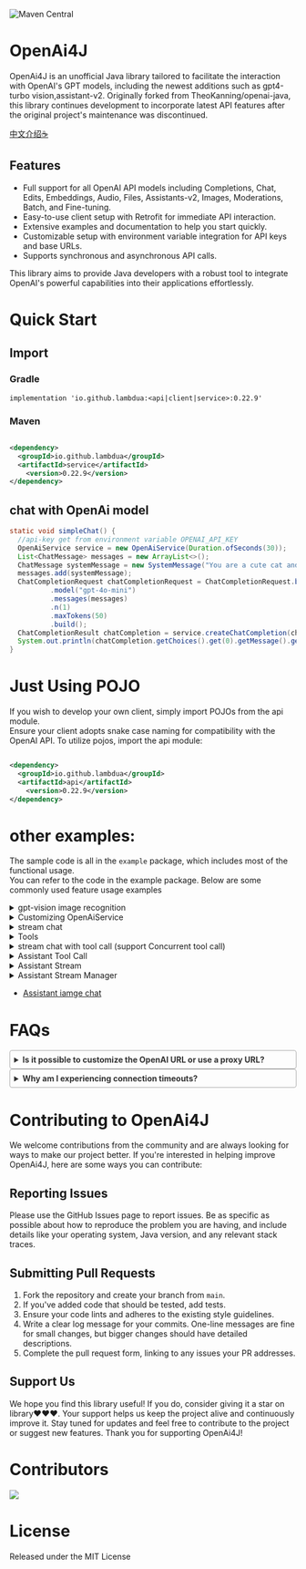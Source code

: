 ![Maven Central](https://img.shields.io/maven-central/v/io.github.lambdua/service?color=blue)

# OpenAi4J

OpenAi4J is an unofficial Java library tailored to facilitate the interaction with OpenAI's GPT models, including the
newest additions such as gpt4-turbo vision,assistant-v2. Originally forked from TheoKanning/openai-java, this library
continues development to incorporate latest API features after the original project's maintenance was discontinued.

[中文介绍☕](README-zh.md)

## Features

- Full support for all OpenAI API models including Completions, Chat, Edits, Embeddings, Audio, Files, Assistants-v2,
  Images, Moderations, Batch, and Fine-tuning.
- Easy-to-use client setup with Retrofit for immediate API interaction.
- Extensive examples and documentation to help you start quickly.
- Customizable setup with environment variable integration for API keys and base URLs.
- Supports synchronous and asynchronous API calls.

This library aims to provide Java developers with a robust tool to integrate OpenAI's powerful capabilities into their
applications effortlessly.

# Quick Start

## Import
### Gradle

`implementation 'io.github.lambdua:<api|client|service>:0.22.9'`
### Maven
```xml

<dependency>
  <groupId>io.github.lambdua</groupId>
  <artifactId>service</artifactId>
    <version>0.22.9</version>
</dependency>
```

## chat with OpenAi model

```java
static void simpleChat() {
  //api-key get from environment variable OPENAI_API_KEY
  OpenAiService service = new OpenAiService(Duration.ofSeconds(30));
  List<ChatMessage> messages = new ArrayList<>();
  ChatMessage systemMessage = new SystemMessage("You are a cute cat and will speak as such.");
  messages.add(systemMessage);
  ChatCompletionRequest chatCompletionRequest = ChatCompletionRequest.builder()
          .model("gpt-4o-mini")
          .messages(messages)
          .n(1)
          .maxTokens(50)
          .build();
  ChatCompletionResult chatCompletion = service.createChatCompletion(chatCompletionRequest);
  System.out.println(chatCompletion.getChoices().get(0).getMessage().getContent());
}
```

# Just Using POJO

If you wish to develop your own client, simply import POJOs from the api module.</br>
Ensure your client adopts snake case naming for compatibility with the OpenAI API.
To utilize pojos, import the api module:

```xml

<dependency>
  <groupId>io.github.lambdua</groupId>
  <artifactId>api</artifactId>
    <version>0.22.9</version>
</dependency>
```

# other examples:

The sample code is all in the `example` package, which includes most of the functional usage. </br>
You can refer to the code in the example package. Below are some commonly used feature usage examples

<details>
<summary>gpt-vision image recognition</summary>

```java
static void gptVision() {
  OpenAiService service = new OpenAiService(Duration.ofSeconds(20));
  final List<ChatMessage> messages = new ArrayList<>();
  final ChatMessage systemMessage = new SystemMessage("You are a helpful assistant.");
  //Here, the imageMessage is intended for image recognition
  final ChatMessage imageMessage = UserMessage.buildImageMessage("What's in this image?",
          "https://upload.wikimedia.org/wikipedia/commons/thumb/d/dd/Gfp-wisconsin-madison-the-nature-boardwalk.jpg/2560px-Gfp-wisconsin-madison-the-nature-boardwalk.jpg");
  messages.add(systemMessage);
  messages.add(imageMessage);

  ChatCompletionRequest chatCompletionRequest = ChatCompletionRequest.builder()
          .model("gpt-4-turbo")
          .messages(messages)
          .n(1)
          .maxTokens(200)
          .build();
  ChatCompletionChoice choice = service.createChatCompletion(chatCompletionRequest).getChoices().get(0);
  System.out.println(choice.getMessage().getContent());
}
```

</details>

<details>
<summary>Customizing OpenAiService</summary>
OpenAiService is versatile in its setup options, as demonstrated in the `example.ServiceCreateExample` within the example package.

```java
//0 Using the default configuration, read the environment variables OPENAI-API_KEY, OPENAI-API_BASE-URL as the default API_KEY and BASE-URL,
//encourage the use of environment variables to load the OpenAI API key
OpenAiService openAiService0 = new OpenAiService();
//1.Use the default base URL and configure service by default. Here, the base URL (key: OPENAI API BASE URL) will be obtained from the environment variable by default. If not, the default URL will be used“ https://api.openai.com/v 1/";
OpenAiService openAiService = new OpenAiService(API_KEY);
//2. Use custom base Url with default configuration of service
OpenAiService openAiService1 = new OpenAiService(API_KEY, BASE_URL);
//3.Custom expiration time
OpenAiService openAiService2 = new OpenAiService(API_KEY, Duration.ofSeconds(10));
//4. More flexible customization
//4.1. customize okHttpClient
OkHttpClient client = new OkHttpClient.Builder()
        //connection pool
        .connectionPool(new ConnectionPool(Runtime.getRuntime().availableProcessors() * 2, 30, TimeUnit.SECONDS))
        //Customized interceptors, such as retry interceptors, log interceptors, load balancing interceptors, etc
        // .addInterceptor(new RetryInterceptor())
        // .addInterceptor(new LogInterceptor())
        // .addInterceptor(new LoadBalanceInterceptor())
        // .proxy(new Proxy(Proxy.Type.HTTP, new InetSocketAddress("proxyHost", 8080)))
        .connectTimeout(2, TimeUnit.SECONDS)
        .writeTimeout(3, TimeUnit.SECONDS)
        .readTimeout(10, TimeUnit.SECONDS)
        .protocols(Arrays.asList(Protocol.HTTP_2, Protocol.HTTP_1_1))
        .build();
//4.2 Customizing Retorfit Configuration
Retrofit retrofit = OpenAiService.defaultRetrofit(client, OpenAiService.defaultObjectMapper(), BASE_URL);
OpenAiApi openAiApi = retrofit.create(OpenAiApi.class);
OpenAiService openAiService3 = new OpenAiService(openAiApi);
```

</details>

<details>
<summary>stream chat</summary>

```java
    static void streamChat() {
  //api-key get from environment variable OPENAI_API_KEY
  OpenAiService service = new OpenAiService(Duration.ofSeconds(30));
  List<ChatMessage> messages = new ArrayList<>();
  ChatMessage systemMessage = new SystemMessage("You are a cute cat and will speak as such.");
  messages.add(systemMessage);
  ChatCompletionRequest chatCompletionRequest = ChatCompletionRequest.builder()
          .model("gpt-4o-mini")
          .messages(messages)
          .n(1)
          .maxTokens(50)
          .build();
  service.streamChatCompletion(chatCompletionRequest).blockingForEach(System.out::println);
}
```

</details>

<details>
<summary>Tools</summary>
This library supports both the outdated method of function calls and the current tool-based approach.

First, we define a function object. The definition of a function object is flexible; you can use POJO to define it (
automatically serialized by JSON schema) or use methods like `map` and `FunctionDefinition` to define it. You can refer
to the code in the example package. Here, we define a weather query function object:

```java
public class Weather {
    @JsonPropertyDescription("City and state, for example: León, Guanajuato")
    public String location;
    @JsonPropertyDescription("The temperature unit, can be 'celsius' or 'fahrenheit'")
    @JsonProperty(required = true)
    public WeatherUnit unit;
}
public enum WeatherUnit {
    CELSIUS, FAHRENHEIT;
}
public static class WeatherResponse {
    public String location;
    public WeatherUnit unit;
    public int temperature;
    public String description;
    
    // constructor
}
```

Next, we declare the function and associate it with an executor, here simulating an API response:

```java
//First, a function to fetch the weather
public static FunctionDefinition weatherFunction() {
    return FunctionDefinition.<Weather>builder()
            .name("get_weather")
            .description("Get the current weather in a given location")
            .parametersDefinitionByClass(Weather.class)
            //The executor here is a lambda expression that accepts a Weather object and returns a Weather Response object
            .executor(w -> new WeatherResponse(w.location, w.unit, 25, "sunny"))
            .build();
}
```

Then, the service is used for a chatCompletion request, incorporating the tool:

```java
static void toolChat() {
    OpenAiService service = new OpenAiService(Duration.ofSeconds(30));
    final ChatTool tool = new ChatTool(ToolUtil.weatherFunction());
    final List<ChatMessage> messages = new ArrayList<>();
    final ChatMessage systemMessage = new SystemMessage("You are a helpful assistant.");
    final ChatMessage userMessage = new UserMessage("What is the weather in BeiJin?");
    messages.add(systemMessage);
    messages.add(userMessage);

    ChatCompletionRequest chatCompletionRequest = ChatCompletionRequest.builder()
            .model("gpt-4o-mini")
            .messages(messages)
            //Tools is a list; multiple tools can be included
            .tools(Collections.singletonList(tool))
            .toolChoice(ToolChoice.AUTO)
            .n(1)
            .maxTokens(100)
            .build();
    //Request is sent
    ChatCompletionChoice choice = service.createChatCompletion(chatCompletionRequest).getChoices().get(0);
    AssistantMessage toolCallMsg = choice.getMessage();
    ChatToolCall toolCall = toolCallMsg.getToolCalls().get(0);
    System.out.println(toolCall.getFunction());

    messages.add(toolCallMsg);
    messages.add(new ToolMessage("the weather is fine today.", toolCall.getId()));

    //submit tool call
    ChatCompletionRequest toolCallRequest = ChatCompletionRequest.builder()
            .model("gpt-4o-mini")
            .messages(messages)
            .n(1)
            .maxTokens(100)
            .build();
    ChatCompletionChoice toolCallChoice = service.createChatCompletion(toolCallRequest).getChoices().get(0);
    System.out.println(toolCallChoice.getMessage().getContent());
}
```

</details>  

<details>
<summary>stream chat with tool call (support Concurrent tool call)</summary>

```java
void streamChatMultipleToolCalls() {
    final List<FunctionDefinition> functions = Arrays.asList(
            //1. weather query
            FunctionDefinition.<ToolUtil.Weather>builder()
                    .name("get_weather")
                    .description("Get the current weather in a given location")
                    .parametersDefinitionByClass(ToolUtil.Weather.class)
                    .executor( w -> {
                        switch (w.location) {
                            case "tokyo":
                                return new ToolUtil.WeatherResponse(w.location, w.unit, 10, "cloudy");
                            case "san francisco":
                                return new ToolUtil.WeatherResponse(w.location, w.unit, 72, "sunny");
                            case "paris":
                                return new ToolUtil.WeatherResponse(w.location, w.unit, 22, "sunny");
                            default:
                                return new ToolUtil.WeatherResponse(w.location, w.unit, 0, "unknown");
                        }
                    }).build(),
            //2. city query
            FunctionDefinition.<ToolUtil.City>builder().name("getCities").description("Get a list of cities by time").parametersDefinitionByClass(ToolUtil.City.class).executor(v -> Arrays.asList("tokyo", "paris")).build()
    );
    final FunctionExecutorManager toolExecutor = new FunctionExecutorManager(functions);

    List<ChatTool> tools = new ArrayList<>();
    tools.add(new ChatTool(functions.get(0)));
    tools.add(new ChatTool(functions.get(1)));

    final List<ChatMessage> messages = new ArrayList<>();
    final ChatMessage systemMessage = new SystemMessage("You are a helpful assistant.");
    final ChatMessage userMessage = new UserMessage("What is the weather like in cities with weather on 2022-12-01 ?");
    messages.add(systemMessage);
    messages.add(userMessage);

    ChatCompletionRequest chatCompletionRequest = ChatCompletionRequest
            .builder()
            .model("gpt-4o-mini")
            .messages(messages)
            .tools(tools)
            .toolChoice(ToolChoice.AUTO)
            .n(1)
            .maxTokens(200)
            .build();

    AssistantMessage accumulatedMessage = service.mapStreamToAccumulator(service.streamChatCompletion(chatCompletionRequest))
            .blockingLast()
            .getAccumulatedMessage();

    List<ChatToolCall> toolCalls = accumulatedMessage.getToolCalls();

    ChatToolCall toolCall = toolCalls.get(0);
    ChatFunctionCall function = toolCall.getFunction();
    JsonNode jsonNode = toolExecutor.executeAndConvertToJson(function.getName(), function.getArguments());
    ToolMessage toolMessage = toolExecutor.executeAndConvertToChatMessage(function.getName(),function.getArguments(), toolCall.getId());
    messages.add(accumulatedMessage);
    messages.add(toolMessage);
    ChatCompletionRequest chatCompletionRequest2 = ChatCompletionRequest
            .builder()
            .model("gpt-4o-mini")
            .messages(messages)
            .tools(tools)
            .toolChoice(ToolChoice.AUTO)
            .n(1)
            .maxTokens(100)
            .logitBias(new HashMap<>())
            .build();

    // ChatCompletionChoice choice2 = service.createChatCompletion(chatCompletionRequest2).getChoices().get(0);
    AssistantMessage accumulatedMessage2 = service.mapStreamToAccumulator(service.streamChatCompletion(chatCompletionRequest2))
            .blockingLast()
            .getAccumulatedMessage();
    messages.add(accumulatedMessage2);
    for (ChatToolCall weatherToolCall : accumulatedMessage2.getToolCalls()) {
        ChatFunctionCall call2 = weatherToolCall.getFunction();
        Object itemResult = toolExecutor.execute(call2.getName(), call2.getArguments());
        messages.add(toolExecutor.executeAndConvertToChatMessage(call2.getName(),call2.getArguments(), weatherToolCall.getId()));
    }

    ChatCompletionRequest chatCompletionRequest3 = ChatCompletionRequest
            .builder()
            .model("gpt-4o-mini")
            .messages(messages)
            .tools(tools)
            .toolChoice(ToolChoice.AUTO)
            .n(1)
            .maxTokens(100)
            .logitBias(new HashMap<>())
            .build();

    AssistantMessage accumulatedMessage3 = service.mapStreamToAccumulator(service.streamChatCompletion(chatCompletionRequest3))
            .blockingLast()
            .getAccumulatedMessage();
}

```

</details>

<details>
<summary>Assistant Tool Call</summary>

```java
static void assistantToolCall() {
    OpenAiService service = new OpenAiService();
    FunctionExecutorManager executor = new FunctionExecutorManager(Collections.singletonList(ToolUtil.weatherFunction()));
    AssistantRequest assistantRequest = AssistantRequest.builder()
            .model("gpt-4o-mini").name("weather assistant")
            .instructions("You are a weather assistant responsible for calling the weather API to return weather information based on the location entered by the user")
            .tools(Collections.singletonList(new FunctionTool(ToolUtil.weatherFunction())))
            .temperature(0D)
            .build();
    Assistant assistant = service.createAssistant(assistantRequest);
    String assistantId = assistant.getId();
    ThreadRequest threadRequest = ThreadRequest.builder().build();
    Thread thread = service.createThread(threadRequest);
    String threadId = thread.getId();

    MessageRequest messageRequest = MessageRequest.builder()
            .content("What's the weather of Xiamen?")
            .build();
    //add message to thread
    service.createMessage(threadId, messageRequest);
    RunCreateRequest runCreateRequest = RunCreateRequest.builder().assistantId(assistantId).build();

    Run run = service.createRun(threadId, runCreateRequest);

    Run retrievedRun = service.retrieveRun(threadId, run.getId());
    while (!(retrievedRun.getStatus().equals("completed"))
            && !(retrievedRun.getStatus().equals("failed"))
            && !(retrievedRun.getStatus().equals("expired"))
            && !(retrievedRun.getStatus().equals("incomplete"))
            && !(retrievedRun.getStatus().equals("requires_action"))) {
        retrievedRun = service.retrieveRun(threadId, run.getId());
    }
    System.out.println(retrievedRun);

    RequiredAction requiredAction = retrievedRun.getRequiredAction();
    List<ToolCall> toolCalls = requiredAction.getSubmitToolOutputs().getToolCalls();
    ToolCall toolCall = toolCalls.get(0);
    ToolCallFunction function = toolCall.getFunction();
    String toolCallId = toolCall.getId();

    SubmitToolOutputsRequest submitToolOutputsRequest = SubmitToolOutputsRequest.ofSingletonToolOutput(toolCallId, executor.executeAndConvertToJson(function.getName(),function.getArguments()).toPrettyString());
    retrievedRun = service.submitToolOutputs(threadId, retrievedRun.getId(), submitToolOutputsRequest);

    while (!(retrievedRun.getStatus().equals("completed"))
            && !(retrievedRun.getStatus().equals("failed"))
            && !(retrievedRun.getStatus().equals("expired"))
            && !(retrievedRun.getStatus().equals("incomplete"))
            && !(retrievedRun.getStatus().equals("requires_action"))) {
        retrievedRun = service.retrieveRun(threadId, run.getId());
    }

    System.out.println(retrievedRun);

    OpenAiResponse<Message> response = service.listMessages(threadId, MessageListSearchParameters.builder()
            .runId(retrievedRun.getId()).build());
    List<Message> messages = response.getData();
    messages.forEach(message -> {
        System.out.println(message.getContent());
    });

}
```

</details>

<details>
<summary>Assistant Stream </summary>

```java
static void assistantStream() throws JsonProcessingException {
  OpenAiService service = new OpenAiService();
  String assistantId;
  String threadId;

  AssistantRequest assistantRequest = AssistantRequest.builder()
          .model("gpt-4o-mini").name("weather assistant")
          .instructions("You are a weather assistant responsible for calling the weather API to return weather information based on the location entered by the user")
          .tools(Collections.singletonList(new FunctionTool(ToolUtil.weatherFunction())))
          .temperature(0D)
          .build();
  Assistant assistant = service.createAssistant(assistantRequest);
  assistantId = assistant.getId();

    //general response
  Flowable<AssistantSSE> threadAndRunStream = service.createThreadAndRunStream(
          CreateThreadAndRunRequest.builder()
                  .assistantId(assistantId)
                  //no tools are used here
                  .toolChoice(ToolChoice.NONE)
                  .thread(ThreadRequest.builder()
                          .messages(Collections.singletonList(
                                  MessageRequest.builder()
                                          .content("hello what can you help me with?")
                                          .build()
                          ))
                          .build())
                  .build()
  );

  ObjectMapper objectMapper = new ObjectMapper();
  TestSubscriber<AssistantSSE> subscriber1 = new TestSubscriber<>();
  threadAndRunStream
          .doOnNext(System.out::println)
          .blockingSubscribe(subscriber1);

  Optional<AssistantSSE> runStepCompletion = subscriber1.values().stream().filter(item -> item.getEvent().equals(StreamEvent.THREAD_RUN_STEP_COMPLETED)).findFirst();
  RunStep runStep = objectMapper.readValue(runStepCompletion.get().getData(), RunStep.class);
  System.out.println(runStep.getStepDetails());

    // Function call stream
  threadId = runStep.getThreadId();
  service.createMessage(threadId, MessageRequest.builder().content("Please help me check the weather in Beijing").build());
  Flowable<AssistantSSE> getWeatherFlowable = service.createRunStream(threadId, RunCreateRequest.builder()
          //Force the use of the get weather function here
          .assistantId(assistantId)
          .toolChoice(new ToolChoice(new Function("get_weather")))
          .build()
  );

  TestSubscriber<AssistantSSE> subscriber2 = new TestSubscriber<>();
  getWeatherFlowable
          .doOnNext(System.out::println)
          .blockingSubscribe(subscriber2);

  AssistantSSE requireActionSse = subscriber2.values().get(subscriber2.values().size() - 2);
  Run requireActionRun = objectMapper.readValue(requireActionSse.getData(), Run.class);
  RequiredAction requiredAction = requireActionRun.getRequiredAction();
  List<ToolCall> toolCalls = requiredAction.getSubmitToolOutputs().getToolCalls();
  ToolCall toolCall = toolCalls.get(0);
  String callId = toolCall.getId();

  System.out.println(toolCall.getFunction());
    // Submit function call results
    Flowable<AssistantSSE> toolCallResponseFlowable = service.submitToolOutputsStream(threadId, requireActionRun.getId(), SubmitToolOutputsRequest.ofSingletonToolOutput(callId, "The weather in Beijing is sunny"));
  TestSubscriber<AssistantSSE> subscriber3 = new TestSubscriber<>();
  toolCallResponseFlowable
          .doOnNext(System.out::println)
          .blockingSubscribe(subscriber3);

  Optional<AssistantSSE> msgSse = subscriber3.values().stream().filter(item -> StreamEvent.THREAD_MESSAGE_COMPLETED.equals(item.getEvent())).findFirst();
  Message message = objectMapper.readValue(msgSse.get().getData(), Message.class);
  String responseContent = message.getContent().get(0).getText().getValue();
  System.out.println(responseContent);
}
```

</details>


<details>
<summary>Assistant Stream Manager</summary>

By using the `AssistantEventHandler` class and the `AssistantStreamManager` class, it is easier to manage the streaming
calls of Assistant `AssistantEventHandler` contains all Assistant stream event callback hooks, and you can implement
different events as needed:

```java
    /**
     * You can implement various event callbacks for Assistant Event Handlers according to your own needs, making it convenient for you to handle various events related to Assistant
     */
    private static class LogHandler implements AssistantEventHandler {
        @Override
        public void onEvent(AssistantSSE sse) {
            //every event will call this method
        }

        @Override
        public void onRunCreated(Run run) {
            System.out.println("start run: " + run.getId());
        }

        @Override
        public void onEnd() {
            System.out.println("stream end");
        }

        @Override
        public void onMessageDelta(MessageDelta messageDelta) {
            System.out.println(messageDelta.getDelta().getContent().get(0).getText());
        }

        @Override
        public void onMessageCompleted(Message message) {
            System.out.println("message completed");
        }

        @Override
        public void onMessageInComplete(Message message) {
            System.out.println("message in complete");
        }

        @Override
        public void onError(Throwable error) {
            System.out.println("error:" + error.getMessage());
        }
    }
```

`AssistantStreamManager` arranges and manages various events in the stream, supporting synchronous/asynchronous
retrieval of content from the stream,
which can be obtained through the manager. Below is a usage example, for more examples, please refer
to `AssistantStreamManagerTest.java`.

```java
    static void streamTest() {
    OpenAiService service = new OpenAiService();
    //1. create assistant
    AssistantRequest assistantRequest = AssistantRequest.builder()
            .model("gpt-4o-mini").name("weather assistant")
            .instructions("You are a weather assistant responsible for calling the weather API to return weather information based on the location entered by the user")
            .tools(Collections.singletonList(new FunctionTool(ToolUtil.weatherFunction())))
            .temperature(0D)
            .build();
    Assistant assistant = service.createAssistant(assistantRequest);
    String assistantId = assistant.getId();

    System.out.println("assistantId:" + assistantId);
    ThreadRequest threadRequest = ThreadRequest.builder()
            .build();
    Thread thread = service.createThread(threadRequest);
    String threadId = thread.getId();
    System.out.println("threadId:" + threadId);
    MessageRequest messageRequest = MessageRequest.builder()
            .content("What can you help me with?")
            .build();
    service.createMessage(threadId, messageRequest);
    RunCreateRequest runCreateRequest = RunCreateRequest.builder()
            .assistantId(assistantId)
            .toolChoice(ToolChoice.AUTO)
            .build();

    //blocking
    // AssistantStreamManager blockedManagere = AssistantStreamManager.syncStart(service.createRunStream(threadId, runCreateRequest), new LogHandler());
    //async
    AssistantStreamManager streamManager = AssistantStreamManager.start(service.createRunStream(threadId, runCreateRequest), new LogHandler());


    //Other operations can be performed here...
    boolean completed = streamManager.isCompleted();


    // you can shut down the streamManager if you want to stop the stream
    streamManager.shutDown();

    //waiting for completion
    streamManager.waitForCompletion();
    // all of flowable events
    List<AssistantSSE> eventMsgsHolder = streamManager.getEventMsgsHolder();

    Optional<Run> currentRun = streamManager.getCurrentRun();
    // get the accumulated message
    streamManager.getAccumulatedMsg().ifPresent(msg -> {
        System.out.println("accumulatedMsg:" + msg);
    });
    service.deleteAssistant(assistantId);
    service.deleteThread(threadId);
}
```

</details>

- [Assistant iamge chat](./service/src/test/java/com/theokanning/openai/service/assistants/AssistantImageTest.java#L65-L90)

# FAQs

<details style="border: 1px solid #aaa; border-radius: 4px; padding: 0.5em;">
<summary style="font-weight: bold; color: #333;">Is it possible to customize the OpenAI URL or use a proxy URL?</summary>
<p style="padding: 0.5em; margin: 0; color: #555;">Yes, you can specify a URL when constructing OpenAiService, which will serve as the base URL.But we recommend using the
environment variable OPENAI_API_BASE_URL and OPENAI_API_KEY to load the OpenAI API key.</p>
</details>

<details style="border: 1px solid #aaa; border-radius: 4px; padding: 0.5em;">
<summary style="font-weight: bold; color: #333;">Why am I experiencing connection timeouts?</summary>
<p style="padding: 0.5em; margin: 0; color: #555;">Ensure your network is stable and your OpenAI server is accessible. If you face network instability, consider increasing the timeout duration.</p>
</details>

# Contributing to OpenAi4J

We welcome contributions from the community and are always looking for ways to make our project better. If you're
interested in helping improve OpenAi4J, here are some ways you can contribute:

## Reporting Issues

Please use the GitHub Issues page to report issues. Be as specific as possible about how to reproduce the problem you
are having, and include details like your operating system, Java version, and any relevant stack traces.

## Submitting Pull Requests

1. Fork the repository and create your branch from `main`.
2. If you've added code that should be tested, add tests.
3. Ensure your code lints and adheres to the existing style guidelines.
4. Write a clear log message for your commits. One-line messages are fine for small changes, but bigger changes should
   have detailed descriptions.
5. Complete the pull request form, linking to any issues your PR addresses.

## Support Us

We hope you find this library useful! If you do, consider giving it a star on library❤️❤️❤️. Your support helps us keep
the project alive and continuously improve it. Stay tuned for updates and feel free to contribute to the project or
suggest new features.
Thank you for supporting OpenAi4J!

# Contributors

<!-- ALL-CONTRIBUTORS-LIST:START - Do not remove or modify this section -->
<!-- prettier-ignore-start -->
<!-- markdownlint-disable -->

<!-- markdownlint-restore -->
<!-- prettier-ignore-end -->

<!-- ALL-CONTRIBUTORS-LIST:END -->

<a href="https://github.com/Lambdua/openai4j/graphs/contributors">
  <img src="https://contrib.rocks/image?repo=Lambdua/openai4j" />
</a>

# License
Released under the MIT License


